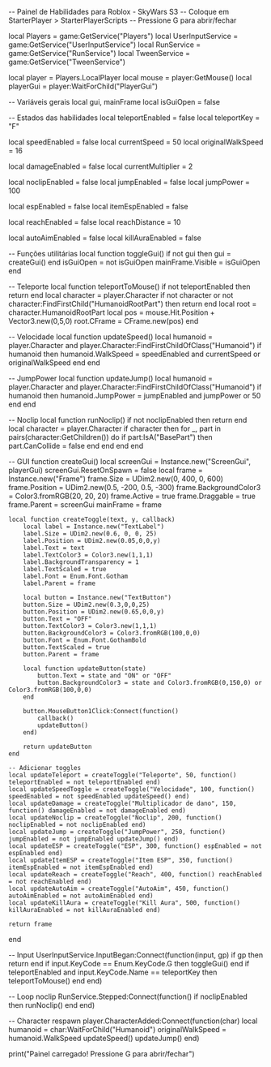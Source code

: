 -- Painel de Habilidades para Roblox - SkyWars S3
-- Coloque em StarterPlayer > StarterPlayerScripts
-- Pressione G para abrir/fechar

local Players = game:GetService("Players")
local UserInputService = game:GetService("UserInputService")
local RunService = game:GetService("RunService")
local TweenService = game:GetService("TweenService")

local player = Players.LocalPlayer
local mouse = player:GetMouse()
local playerGui = player:WaitForChild("PlayerGui")

-- Variáveis gerais
local gui, mainFrame
local isGuiOpen = false

-- Estados das habilidades
local teleportEnabled = false
local teleportKey = "F"

local speedEnabled = false
local currentSpeed = 50
local originalWalkSpeed = 16

local damageEnabled = false
local currentMultiplier = 2

local noclipEnabled = false
local jumpEnabled = false
local jumpPower = 100

local espEnabled = false
local itemEspEnabled = false

local reachEnabled = false
local reachDistance = 10

local autoAimEnabled = false
local killAuraEnabled = false

-- Funções utilitárias
local function toggleGui()
    if not gui then
        gui = createGui()
    end
    isGuiOpen = not isGuiOpen
    mainFrame.Visible = isGuiOpen
end

-- Teleporte
local function teleportToMouse()
    if not teleportEnabled then return end
    local character = player.Character
    if not character or not character:FindFirstChild("HumanoidRootPart") then return end
    local root = character.HumanoidRootPart
    local pos = mouse.Hit.Position + Vector3.new(0,5,0)
    root.CFrame = CFrame.new(pos)
end

-- Velocidade
local function updateSpeed()
    local humanoid = player.Character and player.Character:FindFirstChildOfClass("Humanoid")
    if humanoid then
        humanoid.WalkSpeed = speedEnabled and currentSpeed or originalWalkSpeed
    end
end

-- JumpPower
local function updateJump()
    local humanoid = player.Character and player.Character:FindFirstChildOfClass("Humanoid")
    if humanoid then
        humanoid.JumpPower = jumpEnabled and jumpPower or 50
    end
end

-- Noclip
local function runNoclip()
    if not noclipEnabled then return end
    local character = player.Character
    if character then
        for _, part in pairs(character:GetChildren()) do
            if part:IsA("BasePart") then
                part.CanCollide = false
            end
        end
    end
end

-- GUI
function createGui()
    local screenGui = Instance.new("ScreenGui", playerGui)
    screenGui.ResetOnSpawn = false
    local frame = Instance.new("Frame")
    frame.Size = UDim2.new(0, 400, 0, 600)
    frame.Position = UDim2.new(0.5, -200, 0.5, -300)
    frame.BackgroundColor3 = Color3.fromRGB(20, 20, 20)
    frame.Active = true
    frame.Draggable = true
    frame.Parent = screenGui
    mainFrame = frame

    local function createToggle(text, y, callback)
        local label = Instance.new("TextLabel")
        label.Size = UDim2.new(0.6, 0, 0, 25)
        label.Position = UDim2.new(0.05,0,0,y)
        label.Text = text
        label.TextColor3 = Color3.new(1,1,1)
        label.BackgroundTransparency = 1
        label.TextScaled = true
        label.Font = Enum.Font.Gotham
        label.Parent = frame

        local button = Instance.new("TextButton")
        button.Size = UDim2.new(0.3,0,0,25)
        button.Position = UDim2.new(0.65,0,0,y)
        button.Text = "OFF"
        button.TextColor3 = Color3.new(1,1,1)
        button.BackgroundColor3 = Color3.fromRGB(100,0,0)
        button.Font = Enum.Font.GothamBold
        button.TextScaled = true
        button.Parent = frame

        local function updateButton(state)
            button.Text = state and "ON" or "OFF"
            button.BackgroundColor3 = state and Color3.fromRGB(0,150,0) or Color3.fromRGB(100,0,0)
        end

        button.MouseButton1Click:Connect(function()
            callback()
            updateButton()
        end)

        return updateButton
    end

    -- Adicionar toggles
    local updateTeleport = createToggle("Teleporte", 50, function() teleportEnabled = not teleportEnabled end)
    local updateSpeedToggle = createToggle("Velocidade", 100, function() speedEnabled = not speedEnabled updateSpeed() end)
    local updateDamage = createToggle("Multiplicador de dano", 150, function() damageEnabled = not damageEnabled end)
    local updateNoclip = createToggle("Noclip", 200, function() noclipEnabled = not noclipEnabled end)
    local updateJump = createToggle("JumpPower", 250, function() jumpEnabled = not jumpEnabled updateJump() end)
    local updateESP = createToggle("ESP", 300, function() espEnabled = not espEnabled end)
    local updateItemESP = createToggle("Item ESP", 350, function() itemEspEnabled = not itemEspEnabled end)
    local updateReach = createToggle("Reach", 400, function() reachEnabled = not reachEnabled end)
    local updateAutoAim = createToggle("AutoAim", 450, function() autoAimEnabled = not autoAimEnabled end)
    local updateKillAura = createToggle("Kill Aura", 500, function() killAuraEnabled = not killAuraEnabled end)

    return frame
end

-- Input
UserInputService.InputBegan:Connect(function(input, gp)
    if gp then return end
    if input.KeyCode == Enum.KeyCode.G then
        toggleGui()
    end
    if teleportEnabled and input.KeyCode.Name == teleportKey then
        teleportToMouse()
    end
end)

-- Loop noclip
RunService.Stepped:Connect(function()
    if noclipEnabled then
        runNoclip()
    end
end)

-- Character respawn
player.CharacterAdded:Connect(function(char)
    local humanoid = char:WaitForChild("Humanoid")
    originalWalkSpeed = humanoid.WalkSpeed
    updateSpeed()
    updateJump()
end)

print("Painel carregado! Pressione G para abrir/fechar")
